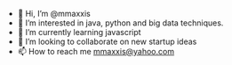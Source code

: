 - 👋 Hi, I’m @mmaxxis
- 👀 I’m interested in java, python and big data techniques.
- 🌱 I’m currently learning javascript
- 💞️ I’m looking to collaborate on new startup ideas
- 📫 How to reach me mmaxxis@yahoo.com

<!---
mmaxxis/mmaxxis is a ✨ special ✨ repository because its `README.md` (this file) appears on your GitHub profile.
You can click the Preview link to take a look at your changes.
--->

